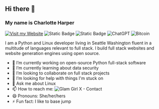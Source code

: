 ## Hi there 👋
### My name is Charlotte Harper
[![Visit my Website](https://img.shields.io/badge/Visit_my_website-blue)](https://glamgirlx.com)
![Static Badge](https://img.shields.io/badge/Open_Source_❤️-blue)
![Static Badge](https://img.shields.io/badge/Full_Stack_Linux-green)
![ChatGPT](https://img.shields.io/badge/chatGPT-74aa9c?style=for-the-badge&logo=openai&logoColor=white)
![Bitcoin](https://img.shields.io/badge/bitcoin-2F3134?style=for-the-badge&logo=bitcoin&logoColor=white)

I am a Python and Linux developer living in Seattle Washington fluent in a multitude of languages relevant to full stack. I build full stack websites and website generation engines using open source.

- 🔭 I’m currently working on open-source Python full-stack software
- 🌱 I’m currently learning about data security
- 👯 I’m looking to collaborate on full stack projects
- 🤔 I’m looking for help with things I'm stuck on
- 💬 Ask me about Linux
- 📫 How to reach me: ![Glam Girl X - Contact](https://glamgirlx.com)
- 😄 Pronouns: She/her/hers
- ⚡ Fun fact: I like to base jump

